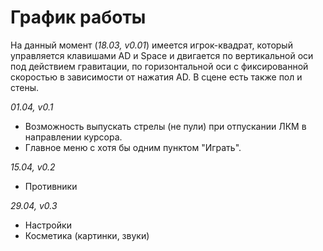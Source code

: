 # График работы

На данный момент (_18.03, v0.01_) имеется игрок-квадрат, который управляется клавишами AD и Space
и двигается по вертикальной оси под действием гравитации,
по горизонтальной оси с фиксированной скоростью в зависимости от нажатия AD.
В сцене есть также пол и стены.

_01.04, v0.1_
- Возможность выпускать стрелы (не пули) при отпускании ЛКМ в направлении курсора.
- Главное меню с хотя бы одним пунктом "Играть".

_15.04, v0.2_
- Противники

_29.04, v0.3_
- Настройки
- Косметика (картинки, звуки)
